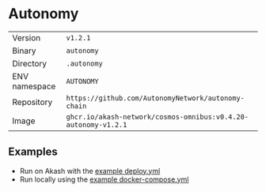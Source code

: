 # Autonomy

| | |
|---|---|
|Version|`v1.2.1`|
|Binary|`autonomy`|
|Directory|`.autonomy`|
|ENV namespace|`AUTONOMY`|
|Repository|`https://github.com/AutonomyNetwork/autonomy-chain`|
|Image|`ghcr.io/akash-network/cosmos-omnibus:v0.4.20-autonomy-v1.2.1`|

## Examples

- Run on Akash with the [example deploy.yml](./deploy.yml)
- Run locally using the [example docker-compose.yml](./docker-compose.yml)
